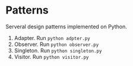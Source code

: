 # Patterns

Serveral design patterns implemented on Python.

1) Adapter. Run ```python adpter.py```
2) Observer. Run ```python observer.py```
3) Singleton. Run ```python singleton.py```
4) Visitor. Run ```python visitor.py```
